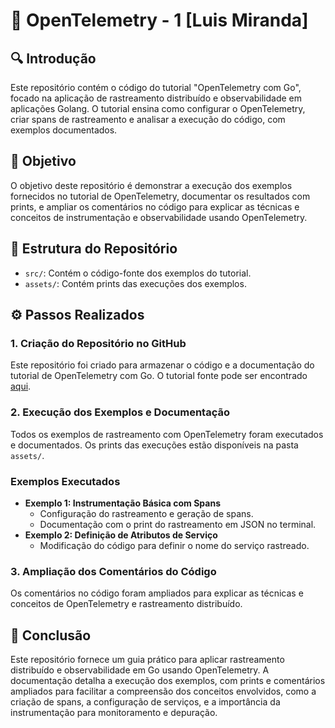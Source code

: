 # 🙋‍ OpenTelemetry - 1 [Luis Miranda]

## :mag: Introdução

Este repositório contém o código do tutorial "OpenTelemetry com Go", focado na aplicação de rastreamento distribuído e observabilidade em aplicações Golang. O tutorial ensina como configurar o OpenTelemetry, criar spans de rastreamento e analisar a execução do código, com exemplos documentados.

## :dart: Objetivo

O objetivo deste repositório é demonstrar a execução dos exemplos fornecidos no tutorial de OpenTelemetry, documentar os resultados com prints, e ampliar os comentários no código para explicar as técnicas e conceitos de instrumentação e observabilidade usando OpenTelemetry.

## :jigsaw: Estrutura do Repositório

- `src/`: Contém o código-fonte dos exemplos do tutorial.
- `assets/`: Contém prints das execuções dos exemplos.

## :gear: Passos Realizados

### 1. Criação do Repositório no GitHub

Este repositório foi criado para armazenar o código e a documentação do tutorial de OpenTelemetry com Go. O tutorial fonte pode ser encontrado [aqui](https://signoz.io/opentelemetry/go/).

### 2. Execução dos Exemplos e Documentação

Todos os exemplos de rastreamento com OpenTelemetry foram executados e documentados. Os prints das execuções estão disponíveis na pasta `assets/`.

### Exemplos Executados

- **Exemplo 1: Instrumentação Básica com Spans**
    - Configuração do rastreamento e geração de spans.
    - Documentação com o print do rastreamento em JSON no terminal.
- **Exemplo 2: Definição de Atributos de Serviço**
    - Modificação do código para definir o nome do serviço rastreado.

### 3. Ampliação dos Comentários do Código

Os comentários no código foram ampliados para explicar as técnicas e conceitos de OpenTelemetry e rastreamento distribuído.

## :memo: Conclusão

Este repositório fornece um guia prático para aplicar rastreamento distribuído e observabilidade em Go usando OpenTelemetry. A documentação detalha a execução dos exemplos, com prints e comentários ampliados para facilitar a compreensão dos conceitos envolvidos, como a criação de spans, a configuração de serviços, e a importância da instrumentação para monitoramento e depuração.
